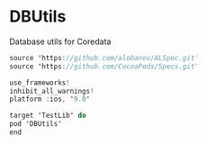 # DBUtils
Database utils for Coredata

```swift
source 'https://github.com/alobanov/ALSpec.git'
source 'https://github.com/CocoaPods/Specs.git'

use_frameworks!
inhibit_all_warnings!
platform :ios, '9.0'

target 'TestLib' do
pod 'DBUtils'
end
```
